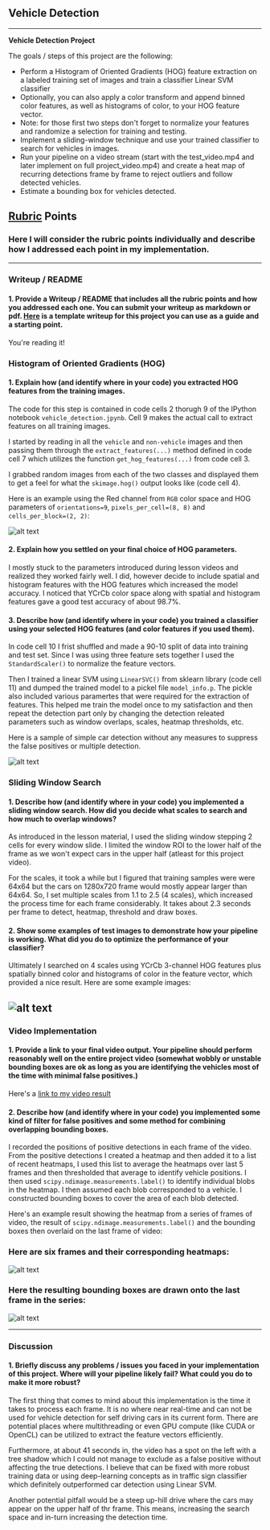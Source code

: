 ## Vehicle Detection

---

**Vehicle Detection Project**

The goals / steps of this project are the following:

* Perform a Histogram of Oriented Gradients (HOG) feature extraction on a labeled training set of images and train a classifier Linear SVM classifier
* Optionally, you can also apply a color transform and append binned color features, as well as histograms of color, to your HOG feature vector. 
* Note: for those first two steps don't forget to normalize your features and randomize a selection for training and testing.
* Implement a sliding-window technique and use your trained classifier to search for vehicles in images.
* Run your pipeline on a video stream (start with the test_video.mp4 and later implement on full project_video.mp4) and create a heat map of recurring detections frame by frame to reject outliers and follow detected vehicles.
* Estimate a bounding box for vehicles detected.

[//]: # (Image References)
[image1]: ./output_images/HOG.png
[image2]: ./output_images/simple_bbox.png
[image3]: ./output_images/heatmaps.png
[image4]: ./output_images/heatmap_threshold_bbox.png
[image5]: ./examples/bboxes_and_heat.png
[image6]: ./examples/labels_map.png
[image7]: ./examples/output_bboxes.png
[video1]: ./project_video_out.mp4

## [Rubric](https://review.udacity.com/#!/rubrics/513/view) Points
### Here I will consider the rubric points individually and describe how I addressed each point in my implementation.  

---
### Writeup / README

#### 1. Provide a Writeup / README that includes all the rubric points and how you addressed each one.  You can submit your writeup as markdown or pdf.  [Here](https://github.com/udacity/CarND-Vehicle-Detection/blob/master/writeup_template.md) is a template writeup for this project you can use as a guide and a starting point.  

You're reading it!

### Histogram of Oriented Gradients (HOG)

#### 1. Explain how (and identify where in your code) you extracted HOG features from the training images.

The code for this step is contained in code cells 2 thorugh 9 of the IPython notebook `vehicle_detection.jpynb`. Cell 9 makes the actual call to extract features on all training images.

I started by reading in all the `vehicle` and `non-vehicle` images and then passing them through the `extract_features(...)` method defined in code cell 7 which utilizes the function `get_hog_features(...)` from code cell 3.

I grabbed random images from each of the two classes and displayed them to get a feel for what the `skimage.hog()` output looks like (code cell 4).

Here is an example using the Red channel from `RGB` color space and HOG parameters of `orientations=9`, `pixels_per_cell=(8, 8)` and `cells_per_block=(2, 2)`:


![alt text][image1]

#### 2. Explain how you settled on your final choice of HOG parameters.

I mostly stuck to the parameters introduced during lesson videos and realized they worked fairly well. I did, however decide to include spatial and histogram features with the HOG features which increased the model accuracy. I noticed that YCrCb color space along with spatial and histogram features gave a good test accuracy of about 98.7%.

#### 3. Describe how (and identify where in your code) you trained a classifier using your selected HOG features (and color features if you used them).

In code cell 10 I frist shuffled and made a 90-10 split of data into training and test set. Since I was using three feature sets together I used the `StandardScaler()` to normalize the feature vectors.


Then I trained a linear SVM using `LinearSVC()` from sklearn library (code cell 11) and dumped the trained model to a pickel file `model_info.p`. The pickle also included various paramertes that were required for the extraction of features. This helped me train the model once to my satisfaction and then repeat the detection part only by changing the detection releated parameters such as window overlaps, scales, heatmap thresholds, etc.

Here is a sample of simple car detection without any measures to suppress the false positives or multiple detection.

![alt text][image2]

### Sliding Window Search

#### 1. Describe how (and identify where in your code) you implemented a sliding window search.  How did you decide what scales to search and how much to overlap windows?

As introduced in the lesson material, I used the sliding window stepping 2 cells for every window slide. I limited the window ROI to the lower half of the frame as we won't expect cars in the upper half (atleast for this project video).

For the scales, it took a while but I figured that training samples were were 64x64 but the cars on 1280x720 frame would mostly appear larger than 64x64. So, I set multiple scales from 1.1 to 2.5 (4 scales), which increased the process time for each frame considerably. It takes about 2.3 seconds per frame to detect, heatmap, threshold and draw boxes. 


#### 2. Show some examples of test images to demonstrate how your pipeline is working.  What did you do to optimize the performance of your classifier?

Ultimately I searched on 4 scales using YCrCb 3-channel HOG features plus spatially binned color and histograms of color in the feature vector, which provided a nice result.  Here are some example images:

![alt text][image4]
---

### Video Implementation

#### 1. Provide a link to your final video output.  Your pipeline should perform reasonably well on the entire project video (somewhat wobbly or unstable bounding boxes are ok as long as you are identifying the vehicles most of the time with minimal false positives.)
Here's a [link to my video result](./project_video_out.mp4)


#### 2. Describe how (and identify where in your code) you implemented some kind of filter for false positives and some method for combining overlapping bounding boxes.

I recorded the positions of positive detections in each frame of the video.  From the positive detections I created a heatmap and then added it to a list of recent heatmaps, I used this list to average the heatmaps over last 5 frames and then thresholded that average to identify vehicle positions.  I then used `scipy.ndimage.measurements.label()` to identify individual blobs in the heatmap.  I then assumed each blob corresponded to a vehicle.  I constructed bounding boxes to cover the area of each blob detected.  

Here's an example result showing the heatmap from a series of frames of video, the result of `scipy.ndimage.measurements.label()` and the bounding boxes then overlaid on the last frame of video:

### Here are six frames and their corresponding heatmaps:

![alt text][image3]


### Here the resulting bounding boxes are drawn onto the last frame in the series:
![alt text][image4]

---

### Discussion

#### 1. Briefly discuss any problems / issues you faced in your implementation of this project.  Where will your pipeline likely fail?  What could you do to make it more robust?

The first thing that comes to mind about this implementation is the time it takes to process each frame. It is no where near real-time and can not be used for vehicle detection for self driving cars in its current form. There are potential places where multithreading or even GPU compute (like CUDA or OpenCL) can be utilized to extract the feature vectors efficiently. 

Furthermore, at about 41 seconds in, the video has a spot on the left with a tree shadow which I could not manage to exclude as a false positive without affecting the true detections. I believe that can be fixed with more robust training data or using deep-learning concepts as in traffic sign classifier which definitely outperformed car detection using Linear SVM.


Another potential pitfall would be a steep up-hill drive where the cars may appear on the upper half of thr frame. This means, increasing the search space and in-turn increasing the detection time.  

